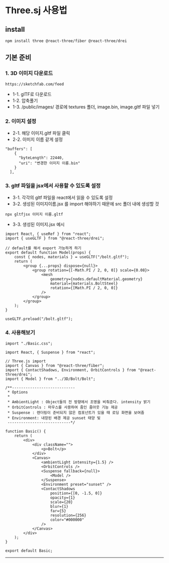 # Three.sj 사용법

## install

```
npm install three @react-three/fiber @react-three/drei
```

## 기본 준비

### 1. 3D 이미지 다운로드

```
https://sketchfab.com/feed
```

-   1-1. glTF로 다운로드
-   1-2. 압축풀기
-   1-3. /public/images/ 경로에 textures 폴더, image.bin, image.gltf 파일 넣기

### 2. 이미지 설정

-   2-1. 해당 이미지.gltf 파일 클릭
-   2-2. 이미지 이름 같게 설정

```
"buffers": [
    {
      "byteLength": 22440,
      "uri": "변경한 이미지 이름.bin"
    }
  ],
```

### 3. gltf 파일을 jsx에서 사용할 수 있도록 설정

-   3-1. 각각의 gltf 파일을 react에서 읽을 수 있도록 설정
-   3-2. 생성된 이미지이름.jsx 를 import 해야하기 때문에 src 폴더 내에 생성할 것

```
npx gltfjsx 이미지 이름.gltf
```

-   3-3. 생성된 이미지.jsx 예시

```
import React, { useRef } from "react";
import { useGLTF } from "@react-three/drei";

// default를 해서 export 가능하게 하기
export default function Model(props) {
    const { nodes, materials } = useGLTF("/bolt.gltf");
    return (
        <group {...props} dispose={null}>
            <group rotation={[-Math.PI / 2, 0, 0]} scale={0.08}>
                <mesh
                    geometry={nodes.defaultMaterial.geometry}
                    material={materials.BoltSteel}
                    rotation={[Math.PI / 2, 0, 0]}
                />
            </group>
        </group>
    );
}

useGLTF.preload("/bolt.gltf");
```

### 4. 사용해보기

```
import "./Basic.css";

import React, { Suspense } from "react";

// Three.js import
import { Canvas } from "@react-three/fiber";
import { ContactShadows, Environment, OrbitControls } from "@react-three/drei";
import { Model } from "../3D/Bolt/Bolt";

/**----------------------------
 * Options
 *
 * AmbientLight : Object들의 전 방향에서 조명을 비춰준다. intensity 밝기
 * OrbitControls : 마우스를 사용하여 줌인 줌아웃 기능 제공
 * Suspense : 렌더링이 준비되지 않은 컴포넌트가 있을 때 로딩 화면을 보여줌
 * Environment: 내장된 배경 제공 sunset 태양 빛
 ----------------------------*/

function Basic() {
    return (
        <div>
            <div className="">
                <p>Bolt</p>
            </div>
            <Canvas>
                <ambientLight intensity={1.5} />
                <OrbitControls />
                <Suspense fallback={null}>
                    <Model />
                </Suspense>
                <Environment preset="sunset" />
                <ContactShadows
                    position={[0, -1.5, 0]}
                    opacity={1}
                    scale={20}
                    blur={1}
                    far={5}
                    resolution={256}
                    color="#000000"
                />
            </Canvas>
        </div>
    );
}

export default Basic;

```

---
